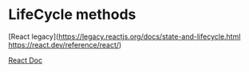# LifeCycle methods
[React legacy](https://legacy.reactjs.org/docs/state-and-lifecycle.html  
https://react.dev/reference/react/)   

[React Doc](Component#adding-lifecycle-methods-to-a-class-component)
